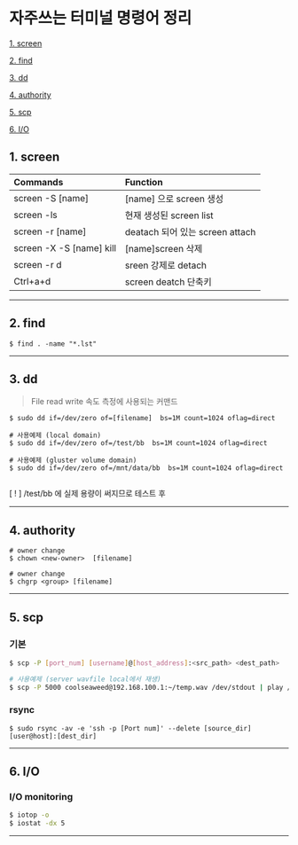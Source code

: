 # 자주쓰는 터미널 명령어 정리


  [1. screen](#1.-screen)

  [2. find](#2.-find)
  
  [3. dd](#3.-dd)

  [4. authority](#4.-authority)
  
  [5. scp](#5.-scp)

  [6. I/O](#6.-I/O)

## 1. screen <a name="1.-screen"></a>

|Commands|Function|
|:----|:----|
|screen -S [name]|[name] 으로 screen 생성|
|screen -ls|현재 생성된 screen list |
|screen -r [name]|deatach 되어 있는 screen attach|
|screen -X -S [name] kill|[name]screen 삭제|
|screen -r d|sreen 강제로 detach|
|Ctrl+a+d|screen deatch 단축키|


---

## 2. find <a name="2.-find"></a>

  ```
  $ find . -name "*.lst"
  ```

---

## 3. dd <a name="2.-dd"></a>
> File read write 속도 측정에 사용되는 커맨드

  ```
  $ sudo dd if=/dev/zero of=[filename]  bs=1M count=1024 oflag=direct
  
  # 사용예제 (local domain)
  $ sudo dd if=/dev/zero of=/test/bb  bs=1M count=1024 oflag=direct
  
  # 사용예제 (gluster volume domain)
  $ sudo dd if=/dev/zero of=/mnt/data/bb  bs=1M count=1024 oflag=direct

  
  ```
  [ ! ] /test/bb 에 실제 용량이 써지므로 테스트 후 

---
## 4. authority <a name="4.-authority"></a>
  ```
  # owner change
  $ chown <new-owner>  [filename]
  
  # owner change
  $ chgrp <group> [filename]
  
  ```
---
## 5. scp <a name="5.-scp"></a>

   ### 기본
   ```bash
   $ scp -P [port_num] [username]@[host_address]:<src_path> <dest_path>
   
   # 사용예제 (server wavfile local에서 재생)
   $ scp -P 5000 coolseaweed@192.168.100.1:~/temp.wav /dev/stdout | play /dev/stdin 
   ```
   ### rsync
   ```
   $ sudo rsync -av -e 'ssh -p [Port num]' --delete [source_dir] [user@host]:[dest_dir]
   ```
   
---
## 6. I/O <a name="6.-I/O"></a>

   ### I/O monitoring
   ```bash
   $ iotop -o
   $ iostat -dx 5
   ```

---

